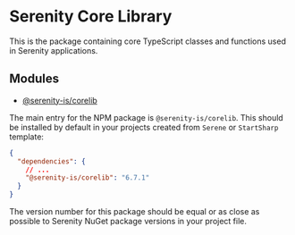 # Serenity Core Library

This is the package containing core TypeScript classes and functions used in Serenity applications.

## Modules

- [@serenity-is/corelib](modules/corelib.md)

The main entry for the NPM package is `@serenity-is/corelib`. This should be installed by default 
in your projects created from `Serene` or `StartSharp` template:

```json
{
  "dependencies": {
    // ...
    "@serenity-is/corelib": "6.7.1"
  }
}
```

The version number for this package should be equal or as close as possible to Serenity NuGet package versions in your project file.

